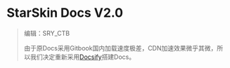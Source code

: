 # StarSkin Docs V2.0

> 编辑：SRY_CTB
>
> 由于原Docs采用Gitbook国内加载速度极差，CDN加速效果微乎其微，所以我们决定重新采用[Docsify](https://docsify.js.org)搭建Docs。

<ing scr=https://img-2.shanrenyi.top/i/2022/12/25/63a8247e007bf.png alt="StarSkin">
